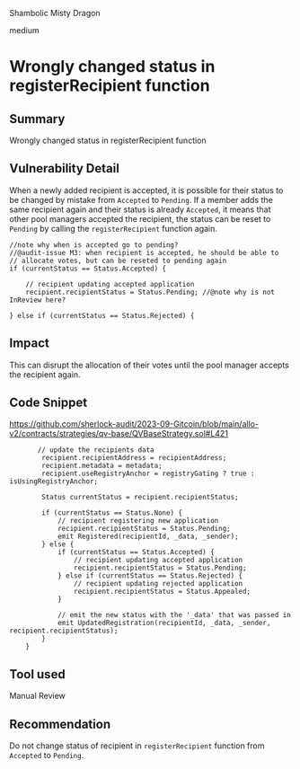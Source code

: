 Shambolic Misty Dragon

medium

# Wrongly changed status in registerRecipient function
## Summary
Wrongly changed status in registerRecipient function

## Vulnerability Detail
When a newly added recipient is accepted, it is possible for their status to be changed by mistake from `Accepted` to `Pending`. If a member adds the same recipient again and their status is already `Accepted`, it means that other pool managers accepted the recipient, the status can be reset to `Pending` by calling the `registerRecipient` function again.

```solidity
//note why when is accepted go to pending?
//@audit-issue M3: when recipient is accepted, he should be able to
// allocate votes, but can be reseted to pending again
if (currentStatus == Status.Accepted) {

    // recipient updating accepted application
    recipient.recipientStatus = Status.Pending; //@note why is not InReview here?

} else if (currentStatus == Status.Rejected) {
```

## Impact
This can disrupt the allocation of their votes until the pool manager accepts the recipient again.

## Code Snippet
https://github.com/sherlock-audit/2023-09-Gitcoin/blob/main/allo-v2/contracts/strategies/qv-base/QVBaseStrategy.sol#L421

```solidity
       // update the recipients data
        recipient.recipientAddress = recipientAddress;
        recipient.metadata = metadata;
        recipient.useRegistryAnchor = registryGating ? true : isUsingRegistryAnchor;

        Status currentStatus = recipient.recipientStatus;

        if (currentStatus == Status.None) {
            // recipient registering new application
            recipient.recipientStatus = Status.Pending;
            emit Registered(recipientId, _data, _sender);
        } else {
            if (currentStatus == Status.Accepted) {
                // recipient updating accepted application
                recipient.recipientStatus = Status.Pending;
            } else if (currentStatus == Status.Rejected) {
                // recipient updating rejected application
                recipient.recipientStatus = Status.Appealed;
            }

            // emit the new status with the '_data' that was passed in
            emit UpdatedRegistration(recipientId, _data, _sender, recipient.recipientStatus);
        }
    }
```
## Tool used

Manual Review

## Recommendation
Do not change status of recipient in `registerRecipient` function from `Accepted` to `Pending`. 